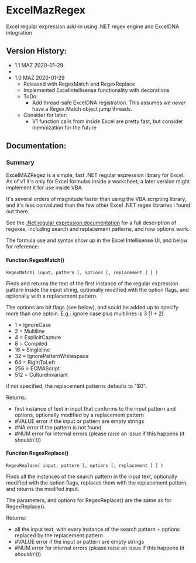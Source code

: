 # ExcelMazRegex
Excel regular expression add-in using .NET regex engine and ExcelDNA integration

 ## Version History:
 - 1.1 MAZ 2020-01-29
  -
 - 1.0 MAZ 2020-01-29
   - Released with RegexMatch and RegexReplace
   - Implemented ExcelIntellisense functionality with decorations
   - ToDo: 
     - Add thread-safe ExcelDNA registration. This assumes we *never* have a Regex.Match object jump threads.
   - Consider for later: 
     - V1 function calls from inside Excel are pretty fast, but consider memoization for the future

## Documentation:
### Summary
ExcelMAZRegez is a simple, fast .NET regular expression library for Excel. 
As of v1 it's only for Excel formulas inside a worksheet; a later version might implement it for use inside VBA.

It's several orders of magnitude faster than using the VBA scripting library, and it's less convoluted than the few other Excel .NET regex libraries I found out there.

See the [.Net regular expression documentation](https://docs.microsoft.com/en-us/dotnet/standard/base-types/regular-expressions) for a full description of regexes, 
including search and replacement patterns, and how options work.


The formula use and syntax show up in the Excel Intellisense UI, and below for reference:

#### Function RegexMatch()
`RegexMatch( input, pattern [, options [, replacement ] ] )`

Finds and returns the text of the first instance of the regular expression pattern inside the input string, optionally modified with the option flags, and optionally with a replacement pattern.

The options are bit flags (see below), and sould be added up to specify more than one optoin. E.g.: ignore case plus multilines is 3 (1 + 2).
* 1 = IgnoreCase
* 2 = Multiline
* 4 = ExplicitCapture
* 8 = Compiled
* 16 = Singleline
* 32 = IgnorePatternWhitespace
* 64 = RightToLeft
* 256 = ECMAScript
* 512 = CultureInvariant

if not specified, the replacement patterns defaults to "$0".

Returns:
* first instance of text in input that conforms to the input pattern and options, optionally modified by a replacement pattern
* #VALUE error if the input or pattern are empty strings
* #NA error if the pattern is not found
* #NUM error for internal errors (please raise an issue if this happens (it shouldn't))


#### Function RegexReplace()
`RegexReplace( input, pattern [, options [, replacement ] ] )`

Finds all the instances of the search pattern in the input text, optionally modified with the option flags, replaces them with the replacement pattern, and returns the modifed input.

The parameters, and options for RegexReplace() are the same as for RegexReplace().

Returns:
* all the input text, with every instance of the search pattern + options replaced by the replacement pattern
* #VALUE error if the input or pattern are empty strings
* #NUM error for internal errors (please raise an issue if this happens (it shouldn't))
